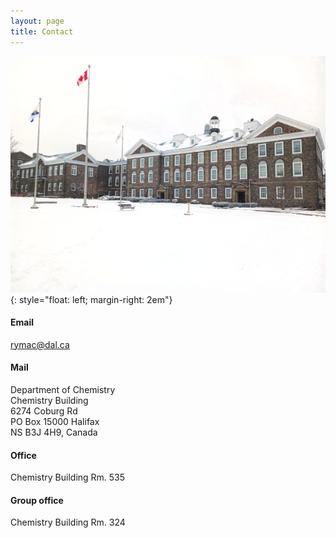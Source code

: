```yaml
---
layout: page
title: Contact
---
```


![Photo of the Dal Chemistry Building in winter](/images/chem_building.jpg)
{: style="float: left; margin-right: 2em"}


#### Email

[rymac@dal.ca](mailto:rymac@dal.ca)


#### Mail

Department of Chemistry \
Chemistry Building \
6274 Coburg Rd \
PO Box 15000 Halifax \
NS B3J 4H9, Canada


#### Office

Chemistry Building Rm. 535


#### Group office

Chemistry Building Rm. 324
